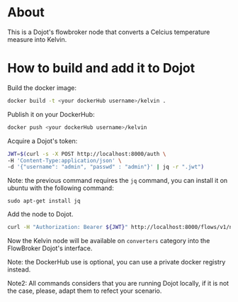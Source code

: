 # About

This is a Dojot's flowbroker node that converts a Celcius temperature
measure into Kelvin.

# How to build and add it to Dojot

Build the docker image:
```sh
docker build -t <your dockerHub username>/kelvin .
```

Publish it on your DockerHub:
```sh
docker push <your dockerHub username>/kelvin
```

Acquire a Dojot's token:
```sh
JWT=$(curl -s -X POST http://localhost:8000/auth \
-H 'Content-Type:application/json' \
-d '{"username": "admin", "passwd" : "admin"}' | jq -r ".jwt")
```

Note: the previous command requires the `jq` command, you can install it on ubuntu
with the following command:
```
sudo apt-get install jq
```

Add the node to Dojot.
```sh
curl -H "Authorization: Bearer ${JWT}" http://localhost:8000/flows/v1/node -H 'content-type: application/json' -d '{"image": "<your dockerHub username>/kelvin", "id":"kelvin"}'
```

Now the Kelvin node will be available on `converters` category into the FlowBroker Dojot's interface.

Note: the DockerHub use is optional, you can use a private docker registry instead.

Note2: All commands considers that you are running Dojot locally, if it is not
the case, please, adapt them to refect your scenario.